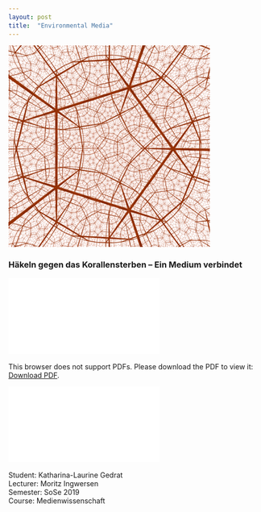```yaml
---
layout: post
title:  "Environmental Media"
---
```

<img src="/images/environmental_media/kg-Hyperbolic_orthogonal_dodecahedral_honeycomb.jpeg" alt="kg-Hyperbolic_orthogonal_dodecahedral_honeycomb.jpeg" width="400" height="auto"/><br>

### Häkeln gegen das Korallensterben – Ein Medium verbindet<br>

<!-- <embed src="/images/environmental_media/kg-Environmental_Media_Termpaper.pdf" width="100%" height="500px"
 type="application/pdf"> -->

 <object data="/images/environmental_media/kg-Environmental_Media_Termpaper.pdf" type="application/pdf" width="100%" height="500px">
    <embed src="/images/environmental_media/kg-Environmental_Media_Termpaper.pdf">
        <p>This browser does not support PDFs. Please download the PDF to view it: <a href="/images/environmental_media/kg-Environmental_Media_Termpaper.pdf">Download PDF</a>.</p>
    </embed>
</object>

![Haekeln gegen das Korallensterben](/images/environmental_media/kg-Environmental_Media_Termpaper.pdf)

Student: Katharina-Laurine Gedrat <br>
Lecturer: Moritz Ingwersen <br>
Semester: SoSe 2019 <br>
Course: Medienwissenschaft